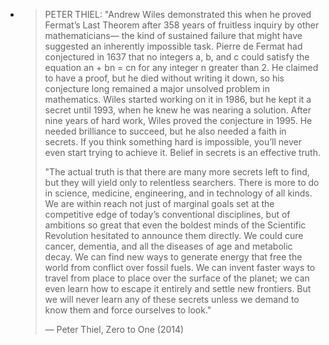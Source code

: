 - > PETER THIEL: "Andrew Wiles demonstrated this when he proved Fermat’s Last Theorem after 358 years of fruitless inquiry by other mathematicians— the kind of sustained failure that might have suggested an inherently impossible task. Pierre de Fermat had conjectured in 1637 that no integers a, b, and c could satisfy the equation an + bn = cn for any integer n greater than 2. He claimed to have a proof, but he died without writing it down, so his conjecture long remained a major unsolved problem in mathematics. Wiles started working on it in 1986, but he kept it a secret until 1993, when he knew he was nearing a solution. After nine years of hard work, Wiles proved the conjecture in 1995. He needed brilliance to succeed, but he also needed a faith in secrets. If you think something hard is impossible, you’ll never even start trying to achieve it. Belief in secrets is an effective truth.
  > 
  > "The actual truth is that there are many more secrets left to find, but they will yield only to relentless searchers. There is more to do in science, medicine, engineering, and in technology of all kinds. We are within reach not just of marginal goals set at the competitive edge of today’s conventional disciplines, but of ambitions so great that even the boldest minds of the Scientific Revolution hesitated to announce them directly. We could cure cancer, dementia, and all the diseases of age and metabolic decay. We can find new ways to generate energy that free the world from conflict over fossil fuels. We can invent faster ways to travel from place to place over the surface of the planet; we can even learn how to escape it entirely and settle new frontiers. But we will never learn any of these secrets unless we demand to know them and force ourselves to look."
  >
  > — Peter Thiel, Zero to One (2014)